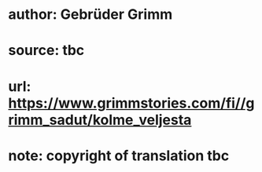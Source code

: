# author: Gebrüder Grimm
# source: tbc
# url: https://www.grimmstories.com/fi//grimm_sadut/kolme_veljesta
# note: copyright of translation tbc


